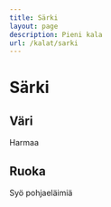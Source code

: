 ```yaml
---
title: Särki
layout: page
description: Pieni kala
url: /kalat/sarki
---
```


# Särki

## Väri
Harmaa

## Ruoka
Syö pohjaeläimiä
